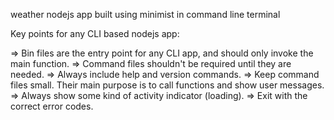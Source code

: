 weather nodejs app built using minimist in command line terminal

Key points for any CLI based nodejs app:

=> Bin files are the entry point for any CLI app, and should only invoke the main function.
=> Command files shouldn't be required until they are needed.
=> Always include help and version commands.
=> Keep command files small. Their main purpose is to call functions and show user messages.
=> Always show some kind of activity indicator (loading).
=> Exit with the correct error codes.